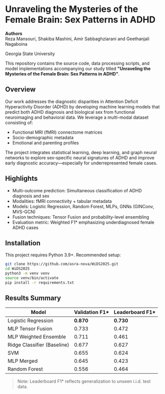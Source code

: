 # Unraveling the Mysteries of the Female Brain: Sex Patterns in ADHD

**Authors**  
Reza Mansouri, Shakiba Mashini, Amir Sabbaghziarani and Geethanjali Nagaboina

Georgia State University


This repository contains the source code, data processing scripts, and model implementations accompanying our study titled **"Unraveling the Mysteries of the Female Brain: Sex Patterns in ADHD"**.

## Overview

Our work addresses the diagnostic disparities in Attention Deficit Hyperactivity Disorder (ADHD) by developing machine learning models that predict both ADHD diagnosis and biological sex from functional neuroimaging and behavioral data. We leverage a multi-modal dataset consisting of:

- Functional MRI (fMRI) connectome matrices
- Socio-demographic metadata
- Emotional and parenting profiles

The project integrates statistical learning, deep learning, and graph neural networks to explore sex-specific neural signatures of ADHD and improve early diagnostic accuracy—especially for underrepresented female cases.

## Highlights

- Multi-outcome prediction: Simultaneous classification of ADHD diagnosis and sex  
- Modalities: fMRI connectivity + tabular metadata  
- Models: Logistic Regression, Random Forest, MLPs, GNNs (GINConv, MVS-GCN)  
- Fusion techniques: Tensor Fusion and probability-level ensembling  
- Evaluation metric: Weighted F1* emphasizing underdiagnosed female ADHD cases  

## Installation

This project requires Python 3.9+. Recommended setup:

```bash
git clone https://github.com/asra-nova/WiDS2025.git
cd WiDS2025
python3 -m venv venv
source venv/bin/activate
pip install -r requirements.txt
```

## Results Summary

| Model                        | Validation F1* | Leaderboard F1* |
|-----------------------------|----------------|------------------|
| Logistic Regression         | **0.870**      | **0.730**        |
| MLP Tensor Fusion           | 0.733          | 0.472            |
| MLP Weighted Ensemble       | 0.711          | 0.461            |
| Ridge Classifier (Baseline) | 0.677          | 0.627            |
| SVM                         | 0.655          | 0.624            |
| MLP Merged                  | 0.645          | 0.423            |
| Random Forest               | 0.556          | 0.464            |

> Note: Leaderboard F1* reflects generalization to unseen i.i.d. test data.
